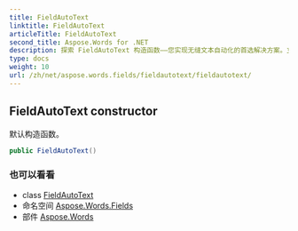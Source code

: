 ```yaml
---
title: FieldAutoText
linktitle: FieldAutoText
articleTitle: FieldAutoText
second_title: Aspose.Words for .NET
description: 探索 FieldAutoText 构造函数——您实现无缝文本自动化的首选解决方案。立即解锁效率，提升您的编码体验！
type: docs
weight: 10
url: /zh/net/aspose.words.fields/fieldautotext/fieldautotext/
---
```

## FieldAutoText constructor

默认构造函数。

```csharp
public FieldAutoText()
```

### 也可以看看

* class [FieldAutoText](../)
* 命名空间 [Aspose.Words.Fields](../../../aspose.words.fields/)
* 部件 [Aspose.Words](../../../)
